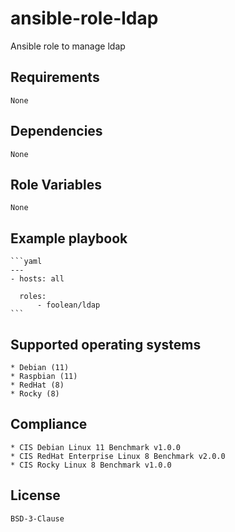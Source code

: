 # ansible-role-ldap

Ansible role to manage ldap


## Requirements

    None


## Dependencies

    None


## Role Variables

    None


## Example playbook

    ```yaml
    ---
    - hosts: all

      roles:
          - foolean/ldap
    ```


## Supported operating systems

    * Debian (11)
    * Raspbian (11)
    * RedHat (8)
    * Rocky (8)


## Compliance

    * CIS Debian Linux 11 Benchmark v1.0.0
    * CIS RedHat Enterprise Linux 8 Benchmark v2.0.0
    * CIS Rocky Linux 8 Benchmark v1.0.0


## License

    BSD-3-Clause
